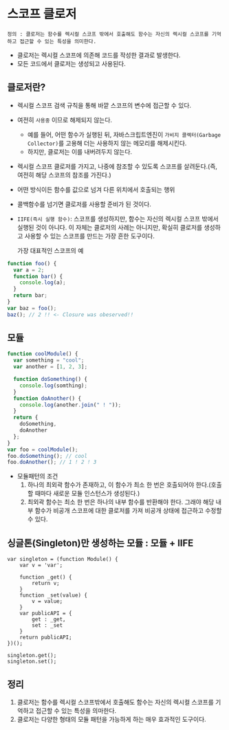 # 스코프 클로저

    정의 : 클로저는 함수를 렉시컬 스코프 밖에서 호출해도 함수는 자신의 렉시컬 스코프를 기억하고 접근할 수 있는 특성을 의미한다.

- 클로저는 렉시컬 스코프에 의존해 코드를 작성한 결과로 발생한다.
- 모든 코드에서 클로저는 생성되고 사용된다.

## 클로저란?

- 렉시컬 스코프 검색 규칙을 통해 바깥 스코프의 변수에 접근할 수 있다.
- 여전히 `사용중` 이므로 해제되지 않는다.
  - 예를 들어, 어떤 함수가 실행된 뒤, 자바스크립트엔진이 `가비지 콜렉터(Garbage Collector)`를 고용해 더는 사용하지 않는 메모리를 해제시킨다.
  - 하지만, 클로저는 이를 내버려두지 않는다.
- 렉시컬 스코프 클로저를 가지고, 나중에 참조할 수 있도록 스코프를 살려둔다.(즉, 여전히 해당 스코프의 참조를 가진다.)
- 어떤 방식이든 함수를 값으로 넘겨 다른 위치에서 호출되는 행위
- 콜백함수를 넘기면 클로저를 사용할 준비가 된 것이다.
- `IIFE(즉시 실행 함수)`: 스코프를 생성하지만, 함수는 자신의 렉시컬 스코프 밖에서 실행된 것이 아니다. 이 자체는 클로저의 사례는 아니지만, 확실히 클로저를 생성하고 사용할 수 있는 스코프를 만드는 가장 흔한 도구이다.

  가장 대표적인 스코프의 예

```javascript
function foo() {
  var a = 2;
  function bar() {
    console.log(a);
  }
  return bar;
}
var baz = foo();
baz(); // 2 !! <- Closure was obeserved!!
```

## 모듈

```javascript
function coolModule() {
  var something = "cool";
  var another = [1, 2, 3];

  function doSomething() {
    console.log(somthing);
  }
  function doAnother() {
    console.log(another.join(" ! "));
  }
  return {
    doSomething,
    doAnother
  };
}
var foo = coolModule();
foo.doSomething(); // cool
foo.doAnother(); // 1 ! 2 ! 3
```

- 모듈패턴의 조건
  1. 하나의 최외곽 함수가 존재하고, 이 함수가 최소 한 번은 호출되어야 한다.(호출할 때마다 새로운 모듈 인스턴스가 생성된다.)
  2. 최외곽 함수는 최소 한 번은 하나의 내부 함수를 반환해야 한다. 그래야 해당 내부 함수가 비공개 스코프에 대한 클로저를 가져 비공개 상태에 접근하고 수정할 수 있다.

## 싱글톤(Singleton)만 생성하는 모듈 : 모듈 + IIFE

```javascript_
var singleton = (function Module() {
    var v = 'var';

    function _get() {
        return v;
    }
    function _set(value) {
        v = value;
    }
    var publicAPI = {
        get : _get,
        set : _set
    }
    return publicAPI;
})();

singleton.get();
singleton.set();
```

## 정리

1. 클로저는 함수를 렉시컬 스코프밖에서 호출해도 함수는 자신의 렉시컬 스코프를 기억하고 접근할 수 있는 특성을 의마한다.
2. 클로저는 다양한 형태의 모듈 패턴을 가능하게 하는 매우 효과적인 도구이다.
